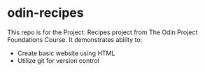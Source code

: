 # odin-recipes

This repo is for the Project: Recipes project from The Odin Project Foundations Course. It demonstrates ability to:

* Create basic website using HTML
* Utilize git for version control